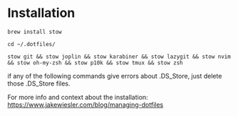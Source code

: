 # Installation

`brew install stow`

`cd ~/.dotfiles/`

`stow git && stow joplin && stow karabiner && stow lazygit && stow nvim && stow oh-my-zsh && stow
p10k && stow tmux && stow zsh`

if any of the following commands give errors about .DS_Store, just delete those .DS_Store files.

For more info and context about the installation: 
https://www.jakewiesler.com/blog/managing-dotfiles


